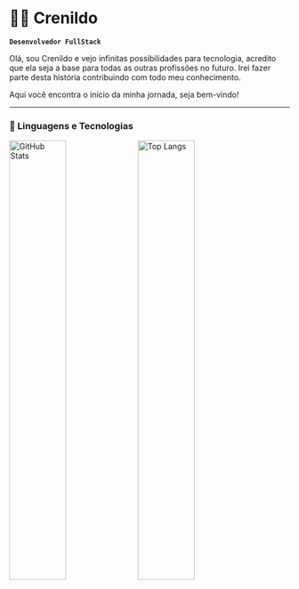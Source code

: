 # 👨‍💻 Crenildo

**`Desenvolvedor FullStack`**

Olá, sou Crenildo e vejo infinitas possibilidades para tecnologia, acredito que ela seja a base para todas as outras profissões no futuro. Irei fazer parte desta história contribuindo com todo meu conhecimento.

Aqui você encontra o início da minha jornada, seja bem-vindo!

---

### 🤖 Linguagens e Tecnologias

<p align="left">
  <img src="https://github-readme-stats.vercel.app/api?username=crenildo&show_icons=true&theme=tokyonight" alt="GitHub Stats" width="45%" />
  <img src="https://github-readme-stats.vercel.app/api/top-langs/?username=crenildo&theme=tokyonight&layout=compact" alt="Top Langs" width="45%" />
</p>
